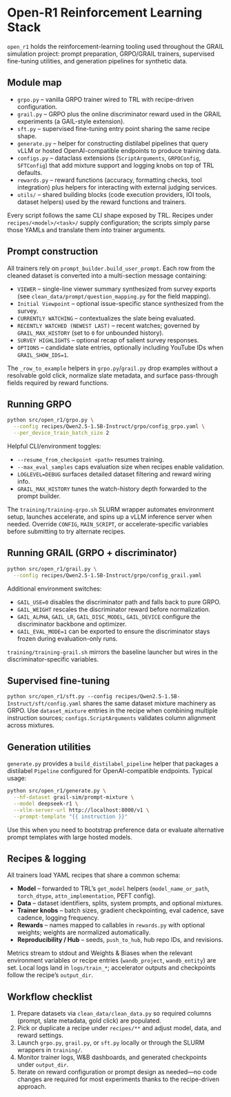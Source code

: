 # Open-R1 Reinforcement Learning Stack

`open_r1` holds the reinforcement-learning tooling used throughout the GRAIL
simulation project: prompt preparation, GRPO/GRAIL trainers, supervised
fine-tuning utilities, and generation pipelines for synthetic data.

## Module map

- `grpo.py` – vanilla GRPO trainer wired to TRL with recipe-driven configuration.
- `grail.py` – GRPO plus the online discriminator reward used in the GRAIL
  experiments (a GAIL-style extension).
- `sft.py` – supervised fine-tuning entry point sharing the same recipe shape.
- `generate.py` – helper for constructing distilabel pipelines that query vLLM or
  hosted OpenAI-compatible endpoints to produce training data.
- `configs.py` – dataclass extensions (`ScriptArguments`, `GRPOConfig`, `SFTConfig`)
  that add mixture support and logging knobs on top of TRL defaults.
- `rewards.py` – reward functions (accuracy, formatting checks, tool integration)
  plus helpers for interacting with external judging services.
- `utils/` – shared building blocks (code execution providers, IOI tools,
  dataset helpers) used by the reward functions and trainers.

Every script follows the same CLI shape exposed by TRL. Recipes under
`recipes/<model>/<task>/` supply configuration; the scripts simply parse those
YAMLs and translate them into trainer arguments.

## Prompt construction

All trainers rely on `prompt_builder.build_user_prompt`. Each row from the
cleaned dataset is converted into a multi-section message containing:

- `VIEWER` – single-line viewer summary synthesized from survey exports (see
  `clean_data/prompt/question_mapping.py` for the field mapping).
- `Initial Viewpoint` – optional issue-specific stance synthesized from the survey.
- `CURRENTLY WATCHING` – contextualizes the slate being evaluated.
- `RECENTLY WATCHED (NEWEST LAST)` – recent watches; governed by `GRAIL_MAX_HISTORY`
  (set to `0` for unbounded history).
- `SURVEY HIGHLIGHTS` – optional recap of salient survey responses.
- `OPTIONS` – candidate slate entries, optionally including YouTube IDs when
  `GRAIL_SHOW_IDS=1`.

The `_row_to_example` helpers in `grpo.py`/`grail.py` drop examples without a
resolvable gold click, normalize slate metadata, and surface pass-through fields
required by reward functions.

## Running GRPO

```bash
python src/open_r1/grpo.py \
  --config recipes/Qwen2.5-1.5B-Instruct/grpo/config_grpo.yaml \
  --per_device_train_batch_size 2
```

Helpful CLI/environment toggles:

- `--resume_from_checkpoint <path>` resumes training.
- `--max_eval_samples` caps evaluation size when recipes enable validation.
- `LOGLEVEL=DEBUG` surfaces detailed dataset filtering and reward wiring info.
- `GRAIL_MAX_HISTORY` tunes the watch-history depth forwarded to the prompt
  builder.

The `training/training-grpo.sh` SLURM wrapper automates environment setup,
launches accelerate, and spins up a vLLM inference server when needed. Override
`CONFIG`, `MAIN_SCRIPT`, or accelerate-specific variables before submitting to
try alternate recipes.

## Running GRAIL (GRPO + discriminator)

```bash
python src/open_r1/grail.py \
  --config recipes/Qwen2.5-1.5B-Instruct/grpo/config_grail.yaml
```

Additional environment switches:

- `GAIL_USE=0` disables the discriminator path and falls back to pure GRPO.
- `GAIL_WEIGHT` rescales the discriminator reward before normalization.
- `GAIL_ALPHA`, `GAIL_LR`, `GAIL_DISC_MODEL`, `GAIL_DEVICE` configure the
  discriminator backbone and optimizer.
- `GAIL_EVAL_MODE=1` can be exported to ensure the discriminator stays frozen
  during evaluation-only runs.

`training/training-grail.sh` mirrors the baseline launcher but wires in the
discriminator-specific variables.

## Supervised fine-tuning

`python src/open_r1/sft.py --config recipes/Qwen2.5-1.5B-Instruct/sft/config.yaml`
shares the same dataset mixture machinery as GRPO. Use `dataset_mixture` entries
in the recipe when combining multiple instruction sources; `configs.ScriptArguments`
validates column alignment across mixtures.

## Generation utilities

`generate.py` provides a `build_distilabel_pipeline` helper that packages a
distilabel `Pipeline` configured for OpenAI-compatible endpoints. Typical usage:

```bash
python src/open_r1/generate.py \
  --hf-dataset grail-sim/prompt-mixture \
  --model deepseek-r1 \
  --vllm-server-url http://localhost:8000/v1 \
  --prompt-template "{{ instruction }}"
```

Use this when you need to bootstrap preference data or evaluate alternative
prompt templates with large hosted models.

## Recipes & logging

All trainers load YAML recipes that share a common schema:

- **Model** – forwarded to TRL’s `get_model` helpers (`model_name_or_path`,
  `torch_dtype`, `attn_implementation`, PEFT config).
- **Data** – dataset identifiers, splits, system prompts, and optional mixtures.
- **Trainer knobs** – batch sizes, gradient checkpointing, eval cadence, save
  cadence, logging frequency.
- **Rewards** – names mapped to callables in `rewards.py` with optional weights;
  weights are normalized automatically.
- **Reproducibility / Hub** – seeds, `push_to_hub`, hub repo IDs, and revisions.

Metrics stream to stdout and Weights & Biases when the relevant environment
variables or recipe entries (`wandb_project`, `wandb_entity`) are set. Local logs
land in `logs/train_*`; accelerator outputs and checkpoints follow the recipe’s
`output_dir`.

## Workflow checklist

1. Prepare datasets via `clean_data/clean_data.py` so required columns (prompt,
   slate metadata, gold click) are populated.
2. Pick or duplicate a recipe under `recipes/**` and adjust model, data, and
   reward settings.
3. Launch `grpo.py`, `grail.py`, or `sft.py` locally or through the SLURM
   wrappers in `training/`.
4. Monitor trainer logs, W&B dashboards, and generated checkpoints under
   `output_dir`.
5. Iterate on reward configuration or prompt design as needed—no code changes
   are required for most experiments thanks to the recipe-driven approach.
